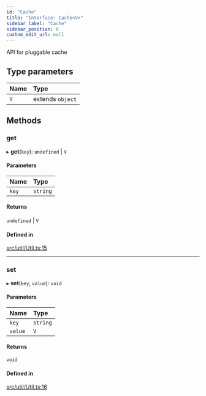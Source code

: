 ```yaml
---
id: "Cache"
title: "Interface: Cache<V>"
sidebar_label: "Cache"
sidebar_position: 0
custom_edit_url: null
---
```


API for pluggable cache

## Type parameters

| Name | Type |
| :------ | :------ |
| `V` | extends `object` |

## Methods

### get

▸ **get**(`key`): `undefined` \| `V`

#### Parameters

| Name | Type |
| :------ | :------ |
| `key` | `string` |

#### Returns

`undefined` \| `V`

#### Defined in

[src/util/Util.ts:15](https://github.com/mighdoll/stoneberry/blob/0aebc99/src/util/Util.ts#L15)

___

### set

▸ **set**(`key`, `value`): `void`

#### Parameters

| Name | Type |
| :------ | :------ |
| `key` | `string` |
| `value` | `V` |

#### Returns

`void`

#### Defined in

[src/util/Util.ts:16](https://github.com/mighdoll/stoneberry/blob/0aebc99/src/util/Util.ts#L16)
